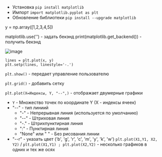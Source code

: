 - Установка `pip install matplotlib`
- Импорт `import matplotlib.pyplot as plt`
- Обновление библиотеки `pip install --upgrade matplotlib`

y = np.array([1,2,3,4,5])


matplotlib.use('') - задать бекэнд
print(matplotlib.get_backend()) - получить бекэнд

![image](https://github.com/user-attachments/assets/5bdd2979-3b4b-4cfd-8b8b-0532b0921017)

```
lines = plt.plot(x, y)
plt.setp(lines, linestyle='-.')
```


`plt.show()` - передает управление пользователю

`plt.grid()` - добавить сетку

`plt.plot(X=Индексы, Y, "--",)` - отображает двумерные графики
  - `Y` - Множество точек по координате Y (X - индексы ячеек)
  - "--" - тип линиий
    - "-" - Непрерывная линия (используется по умолчанию)
    - "--" - Штриховая линия
    - "-." - Штрихпунктирная линия
    - ":" - Пунктирная линия
    - "None" или " " - Без рисования линии
  - "--r" - указать цвет ('b', 'g', 'r', 'c', 'm', 'y', 'k', 'w')
`plt.plot(X1,Y1, X2, Y2)` / `plt.plot(X1,Y1) ; plt.plot(X2,Y2)` - несколько графиков в одних и тех же осях


